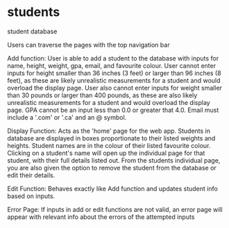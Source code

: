 # students
student database

Users can traverse the pages with the top navigation bar

Add function:
User is able to add a student to the database with inputs for name, height, weight, gpa, email, and favourite colour.
User cannot enter inputs for height smaller than 36 inches (3 feet) or larger than 96 inches (8 feet), as these are likely unrealistic measurements for a student and would overload the display page.
User also cannot enter inputs for weight smaller than 30 pounds or larger than 400 pounds, as these are also likely unrealistic measurements for a student and would overload the display page.
GPA cannot be an input less than 0.0 or greater that 4.0.
Email must include a '.com' or '.ca' and an @ symbol.


Display Function:
Acts as the 'home' page for the web app.
Students in database are displayed in boxes proportionate to their listed weights and heights.
Student names are in the colour of their listed favourite colour.
Clicking on a student's name will open up the individual page for that student, with their full details listed out.
From the students individual page, you are also given the option to remove the student from the database or edit their details.

Edit Function:
Behaves exactly like Add function and updates student info based on inputs.

Error Page:
If inputs in add or edit functions are not valid, an error page will appear with relevant info about the errors of the attempted inputs

